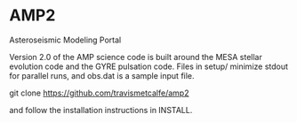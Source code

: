 # AMP2
Asteroseismic Modeling Portal

Version 2.0 of the AMP science code is built around the MESA stellar evolution code and the GYRE pulsation code.
Files in setup/ minimize stdout for parallel runs, and obs.dat is a sample input file.

git clone https://github.com/travismetcalfe/amp2

and follow the installation instructions in INSTALL.
